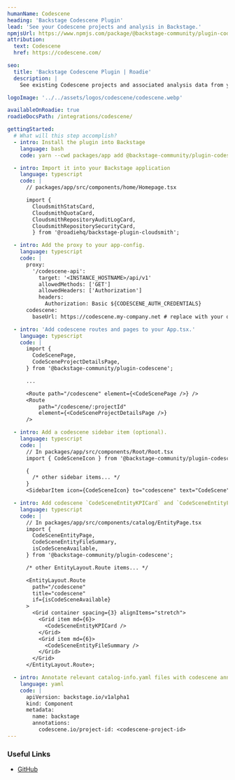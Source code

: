 ```yaml
---
humanName: Codescene
heading: 'Backstage Codescene Plugin'
lead: 'See your Codescene projects and analysis in Backstage.'
npmjsUrl: https://www.npmjs.com/package/@backstage-community/plugin-codescene
attribution:
  text: Codescene
  href: https://codescene.com/

seo:
  title: 'Backstage Codescene Plugin | Roadie'
  description: |
    See existing Codescene projects and associated analysis data from your CodeScene instance inside Backstage.

logoImage: '../../assets/logos/codescene/codescene.webp'

availableOnRoadie: true
roadieDocsPath: /integrations/codescene/

gettingStarted:
  # What will this step accomplish?
  - intro: Install the plugin into Backstage
    language: bash
    code: yarn --cwd packages/app add @backstage-community/plugin-codescene

  - intro: Import it into your Backstage application
    language: typescript
    code: |
      // packages/app/src/components/home/Homepage.tsx

      import {
        CloudsmithStatsCard,
        CloudsmithQuotaCard,
        CloudsmithRepositoryAuditLogCard,
        CloudsmithRepositorySecurityCard,
        } from '@roadiehq/backstage-plugin-cloudsmith';

  - intro: Add the proxy to your app-config.
    language: typescript
    code: |
      proxy:
        '/codescene-api':
          target: '<INSTANCE_HOSTNAME>/api/v1'
          allowedMethods: ['GET']
          allowedHeaders: ['Authorization']
          headers:
            Authorization: Basic ${CODESCENE_AUTH_CREDENTIALS}
      codescene:
        baseUrl: https://codescene.my-company.net # replace with your own URL

  - intro: 'Add codescene routes and pages to your App.tsx.'
    language: typescript
    code: |
      import {
        CodeScenePage,
        CodeSceneProjectDetailsPage,
      } from '@backstage-community/plugin-codescene';

      ...

      <Route path="/codescene" element={<CodeScenePage />} />
      <Route
          path="/codescene/:projectId"
          element={<CodeSceneProjectDetailsPage />}
      />

  - intro: Add a codescene sidebar item (optional).
    language: typescript
    code: |
      // In packages/app/src/components/Root/Root.tsx
      import { CodeSceneIcon } from '@backstage-community/plugin-codescene';

      {
        /* other sidebar items... */
      }
      <SidebarItem icon={CodeSceneIcon} to="codescene" text="CodeScene" />;

  - intro: Add codescene `CodeSceneEntityKPICard` and `CodeSceneEntityFileSummary` to your entity page.
    language: typescript
    code: |
      // In packages/app/src/components/catalog/EntityPage.tsx
      import {
        CodeSceneEntityPage,
        CodeSceneEntityFileSummary,
        isCodeSceneAvailable,
      } from '@backstage-community/plugin-codescene';

      /* other EntityLayout.Route items... */

      <EntityLayout.Route
        path="/codescene"
        title="codescene"
        if={isCodeSceneAvailable}
      >
        <Grid container spacing={3} alignItems="stretch">
          <Grid item md={6}>
            <CodeSceneEntityKPICard />
          </Grid>
          <Grid item md={6}>
            <CodeSceneEntityFileSummary />
          </Grid>
        </Grid>
      </EntityLayout.Route>;

  - intro: Annotate relevant catalog-info.yaml files with codescene annotations.
    language: yaml
    code: |
      apiVersion: backstage.io/v1alpha1
      kind: Component
      metadata:
        name: backstage
        annotations:
          codescene.io/project-id: <codescene-project-id>
---
```


### Useful Links

- [GitHub](https://github.com/backstage/community-plugins/tree/main/workspaces/codescene/plugins/codescene)
